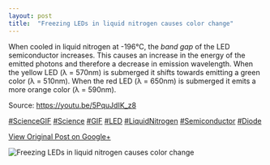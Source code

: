 ```yaml
---
layout: post
title:  "Freezing LEDs in liquid nitrogen causes color change"
---
```


When cooled in liquid nitrogen at -196°C, the _band gap_ of the LED
semiconductor increases. This causes an increase in the energy of the emitted
photons and therefore a decrease in emission wavelength. When the yellow LED
(λ = 570nm) is submerged it shifts towards emitting a green color (λ = 510nm).
When the red LED (λ = 650nm) is submerged it emits a more orange color (λ =
590nm).  
  
Source: <https://youtu.be/5PquJdIK_z8>  
  
[#ScienceGIF](https://plus.google.com/s/%23ScienceGIF/posts)
[#Science](https://plus.google.com/s/%23Science/posts)
[#GIF](https://plus.google.com/s/%23GIF/posts)
[#LED](https://plus.google.com/s/%23LED/posts)
[#LiquidNitrogen](https://plus.google.com/s/%23LiquidNitrogen/posts)
[#Semiconductor](https://plus.google.com/s/%23Semiconductor/posts)
[#Diode](https://plus.google.com/s/%23Diode/posts)

[View Original Post on Google+](https://plus.google.com/+ColinSullender/posts/f1714MtdxGD)

![Freezing LEDs in liquid nitrogen causes color change](/assets/img/2015-07-03-Freezing-LEDs-in-liquid-nitrogen-causes-color-change.gif)
